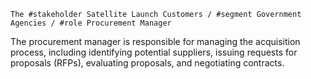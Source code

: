     The #stakeholder Satellite Launch Customers / #segment Government Agencies / #role Procurement Manager
The procurement manager is responsible for managing the acquisition process, including identifying potential suppliers, issuing requests for proposals (RFPs), evaluating proposals, and negotiating contracts.

